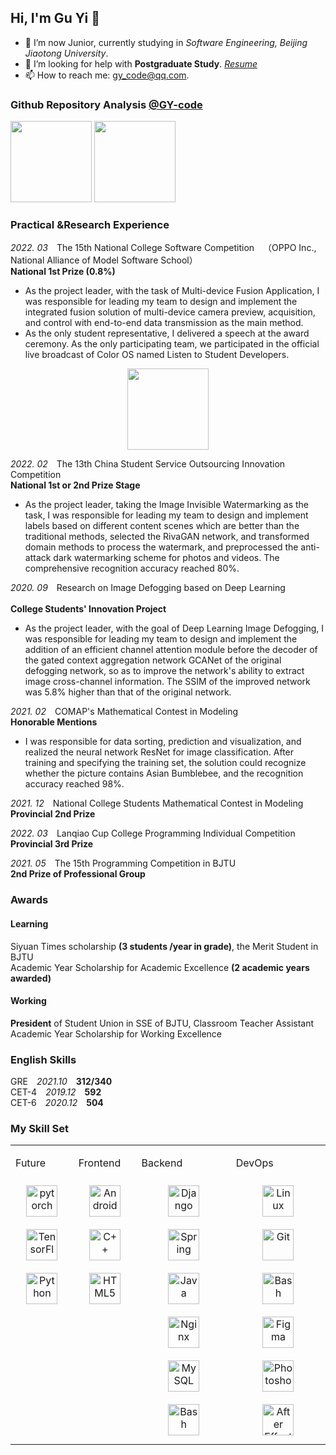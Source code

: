 ## Hi, I'm Gu Yi 👋

- 🔭 I’m now Junior, currently studying in *Software Engineering, Beijing Jiaotong University*.
- 🤔 I’m looking for help with **Postgraduate Study**.  [*Resume*](resume.pdf)
- 📫 How to reach me: gy_code@qq.com.


### Github Repository Analysis [@GY-code](https://github.com/GY-code)
<div>
<a href="https://github.com/GY-code"><img src="https://github-readme-stats.vercel.app/api/top-langs/?username=GY-code&langs_count=4&layout=compact&hide=javascript,css,coffeescript" height=130/></a>
<a href="https://github.com/GY-code"><img src="https://github-readme-stats.vercel.app/api?username=GY-code&hide=contribs,prs,issues,stars&count_private=true&show_icons=true" height=130/></a>
</div>

### Practical &Research Experience
*2022. 03*&emsp;The 15th National College Software Competition&emsp;（OPPO Inc., National Alliance of Model Software School）
<br>**National 1st Prize (0.8%)**
- As the project leader, with the task of Multi-device Fusion Application, I was responsible for leading my team to design and implement the integrated fusion solution of multi-device camera preview, acquisition, and control with end-to-end data transmission as the main method. 
- As the only student representative, I delivered a speech at the award ceremony. As the only participating team, we participated in the official live broadcast of Color OS named Listen to Student Developers.
<div align="center">
<a href="https://github.com/GY-code/Vision"><img src="https://github-readme-stats.vercel.app/api/pin/?username=GY-code&repo=Vision" height=130/></a>
</div>

*2022. 02*&emsp;The 13th China Student Service Outsourcing Innovation Competition
<br>
**National 1st or 2nd Prize Stage**
- As the project leader, taking the Image Invisible Watermarking as the task, I was responsible for leading my team to design and implement labels based on different content scenes which are better than the traditional methods, selected the RivaGAN network, and transformed domain methods to process the watermark, and preprocessed the anti-attack dark watermarking scheme for photos and videos. The comprehensive recognition accuracy reached 80%.

_2020. 09_&emsp;Research on Image Defogging based on Deep Learning	
<br>
**College Students' Innovation Project**
- As the project leader, with the goal of Deep Learning Image Defogging, I was responsible for leading my team to design and implement the addition of an efficient channel attention module before the decoder of the gated context aggregation network GCANet of the original defogging network, so as to improve the network's ability to extract image cross-channel information. The SSIM of the improved network was 5.8% higher than that of the original network.

*2021. 02*&emsp;COMAP's Mathematical Contest in Modeling
<br>**Honorable Mentions**
- I was responsible for data sorting, prediction and visualization, and realized the neural network ResNet for image classification. After training and specifying the training set, the solution could recognize whether the picture contains Asian Bumblebee, and the recognition accuracy reached 98%.

*2021. 12*&emsp;National College Students Mathematical Contest in Modeling
<br>
**Provincial 2nd Prize**				

*2022. 03*&emsp;Lanqiao Cup College Programming Individual Competition
<br>**Provincial 3rd Prize**		

*2021. 05*&emsp;The 15th Programming Competition in BJTU
<br>**2nd Prize of Professional Group**

### Awards
#### Learning
Siyuan Times scholarship **(3 students /year in grade)**, the Merit Student in BJTU<br>
Academic Year Scholarship for Academic Excellence **(2 academic years awarded)**			
#### Working
**President** of Student Union in SSE of BJTU, Classroom Teacher Assistant<br>
Academic Year Scholarship for Working Excellence 
### English Skills
GRE&emsp;*2021.10*&emsp;**312/340** <br>
CET-4&emsp;*2019.12*&emsp;**592** <br>
CET-6&emsp;*2020.12*&emsp;**504** <br>
### My Skill Set
<table><tr>
<td valign="top" width="20%">



Future
<div align="center">  
<img style="margin: 10px" src="https://profilinator.rishav.dev/skills-assets/pytorch-icon.svg" alt="pytorch" height="50" />  
<img style="margin: 10px" src="https://profilinator.rishav.dev/skills-assets/tensorflow-icon.svg" alt="TensorFlow" height="50" />  
<img style="margin: 10px" src="https://profilinator.rishav.dev/skills-assets/python-original.svg" alt="Python" height="50" />  
</div>  

</td>
<td valign="top" width="20%">

Frontend
<div align="center">  
<img style="margin: 10px" src="https://profilinator.rishav.dev/skills-assets/android-original-wordmark.svg" alt="Android" height="50" />  
<img style="margin: 10px" src="https://profilinator.rishav.dev/skills-assets/cplusplus-original.svg" alt="C++" height="50" />  
<img style="margin: 10px" src="https://profilinator.rishav.dev/skills-assets/html5-original-wordmark.svg" alt="HTML5" height="50" />  
</div>

</td>
<td valign="top" width="30%">



Backend
<div align="center">  
<img style="margin: 10px" src="https://profilinator.rishav.dev/skills-assets/django-original.svg" alt="Django" height="50" />  
<img style="margin: 10px" src="https://profilinator.rishav.dev/skills-assets/springio-icon.svg" alt="Spring" height="50" />  
<img style="margin: 10px" src="https://profilinator.rishav.dev/skills-assets/java-original-wordmark.svg" alt="Java" height="50" />  
<img style="margin: 10px" src="https://profilinator.rishav.dev/skills-assets/nginx-original.svg" alt="Nginx" height="50" />  
<img style="margin: 10px" src="https://profilinator.rishav.dev/skills-assets/mysql-original-wordmark.svg" alt="MySQL" height="50" />  
<img style="margin: 10px" src="https://profilinator.rishav.dev/skills-assets/gnu_bash-icon.svg" alt="Bash" height="50" />  
</div>

</td><td valign="top" width="30%">

DevOps
<div align="center">  
<img style="margin: 10px" src="https://profilinator.rishav.dev/skills-assets/linux-original.svg" alt="Linux" height="50" />  
<img style="margin: 10px" src="https://profilinator.rishav.dev/skills-assets/git-scm-icon.svg" alt="Git" height="50" />  
<img style="margin: 10px" src="https://profilinator.rishav.dev/skills-assets/gnu_bash-icon.svg" alt="Bash" height="50" />  
<img style="margin: 10px" src="https://profilinator.rishav.dev/skills-assets/figma-icon.svg" alt="Figma" height="50" />  
<img style="margin: 10px" src="https://profilinator.rishav.dev/skills-assets/photoshop-plain.svg" alt="Photoshop" height="50" />  
<img style="margin: 10px" src="https://profilinator.rishav.dev/skills-assets/aftereffects.png" alt="After Effects" height="50" />  
</div>
</td></tr></table>  
